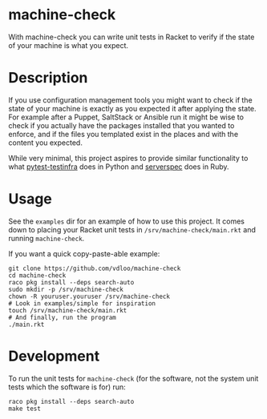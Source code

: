 # machine-check

With machine-check you can write unit tests in Racket to verify if the state of your machine is what you expect.

# Description

If you use configuration management tools you might want to check if the state of your machine is exactly as you expected it after applying the state. For example after a Puppet, SaltStack or Ansible run it might be wise to check if you actually have the packages installed that you wanted to enforce, and if the files you templated exist in the places and with the content you expected.

While very minimal, this project aspires to provide similar functionality to what [pytest-testinfra](https://github.com/pytest-dev/pytest-testinfra) does in Python and [serverspec](https://serverspec.org/) does in Ruby.

# Usage

See the `examples` dir for an example of how to use this project. It comes down to placing your Racket unit tests in `/srv/machine-check/main.rkt` and running `machine-check`.

If you want a quick copy-paste-able example:
```
git clone https://github.com/vdloo/machine-check
cd machine-check
raco pkg install --deps search-auto
sudo mkdir -p /srv/machine-check
chown -R youruser.youruser /srv/machine-check
# Look in examples/simple for inspiration
touch /srv/machine-check/main.rkt
# And finally, run the program
./main.rkt
```

# Development

To run the unit tests for `machine-check` (for the software, not the system unit tests which the software is for) run:
```
raco pkg install --deps search-auto
make test
```
